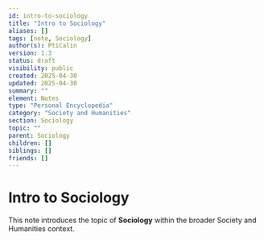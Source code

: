```yaml
---
id: intro-to-sociology
title: "Intro to Sociology"
aliases: []
tags: [note, Sociology]
author(s): PtiCalin
version: 1.3
status: draft
visibility: public
created: 2025-04-30
updated: 2025-04-30
summary: ""
element: Notes
type: "Personal Encyclopedia"
category: "Society and Humanities"
section: Sociology
topic: ""
parent: Sociology
children: []
siblings: []
friends: []
---
```

# Intro to Sociology

This note introduces the topic of **Sociology** within the broader Society and Humanities context.

